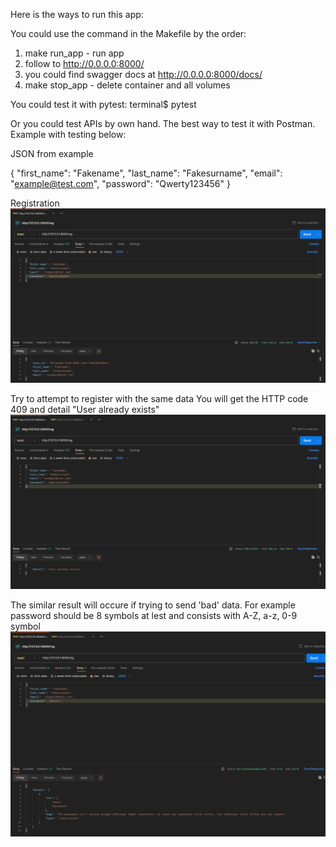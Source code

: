 Here is the ways to run this app:


You could use the command in the Makefile by the order:
1) make run_app - run app
2) follow to http://0.0.0.0:8000/
3) you could find swagger docs at http://0.0.0.0:8000/docs/ 
4) make stop_app - delete container and all volumes


You could test it with pytest:
terminal$ pytest

Or you could test APIs by own hand.
The best way to test it with Postman.
Example with testing below:

JSON from example

{
  "first_name": "Fakename",
  "last_name": "Fakesurname",
  "email": "example@test.com",
  "password": "Qwerty123456"
}

Registration
![img.png](img.png)

Try to attempt to register with the same data
You will get the HTTP code 409 and detail "User already exists"
![img_1.png](img_1.png)

The similar result will occure if trying to send 'bad' data.
For example password should be 8 symbols at lest and consists with A-Z, a-z, 0-9 symbol
![img_2.png](img_2.png)


